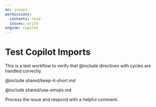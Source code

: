 ```yaml
---
on: issues
permissions:
  contents: read
  issues: write
engine: copilot
---
```


# Test Copilot Imports

This is a test workflow to verify that @include directives with cycles are handled correctly.

@include shared/keep-it-short.md

@include shared/use-emojis.md

Process the issue and respond with a helpful comment.
